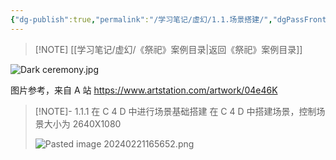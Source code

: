 ```yaml
---
{"dg-publish":true,"permalink":"/学习笔记/虚幻/1.1.场景搭建/","dgPassFrontmatter":true}
---
```




> [!NOTE] [[学习笔记/虚幻/《祭祀》案例目录\|返回《祭祀》案例目录]]



![Dark ceremony.jpg](/img/user/%E5%82%A8%E5%AD%98/%E9%99%84%E4%BB%B6/Dark%20ceremony.jpg)

图片参考，来自 A 站 https://www.artstation.com/artwork/04e46K

> [!NOTE]- 1.1.1 在 C 4 D 中进行场景基础搭建
> 在 C 4 D 中搭建场景，控制场景大小为   2640X1080
> 
>![Pasted image 20240221165652.png](/img/user/%E5%82%A8%E5%AD%98/%E9%99%84%E4%BB%B6/Pasted%20image%2020240221165652.png)

